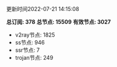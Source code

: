 更新时间2022-07-21 14:15:08

**总订阅: 378**
**总节点: 15509**
**有效节点: 3027**
- v2ray节点: 1825
- ss节点: 946
- ssr节点: 7
- trojan节点: 249
